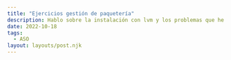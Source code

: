 ```yaml
---
title: "Ejercicios gestión de paquetería"
description: Hablo sobre la instalación con lvm y los problemas que he tenido.
date: 2022-10-18
tags:
  - ASO
layout: layouts/post.njk
---
```


